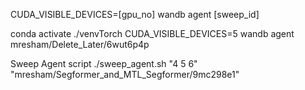 CUDA_VISIBLE_DEVICES=[gpu_no] wandb agent [sweep_id]

conda activate ./venvTorch
CUDA_VISIBLE_DEVICES=5 wandb agent mresham/Delete_Later/6wut6p4p

Sweep Agent script
./sweep_agent.sh "4 5 6" "mresham/Segformer_and_MTL_Segformer/9mc298e1"

